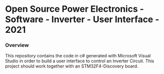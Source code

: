 # Open Source Power Electronics - Software - Inverter - User Interface - 2021

### Overview
This repository contains the code in c# generated with Microsoft Visual Studio in order to build a user interface to control an Inverter Circuit. This project should work together with an STM32F4-Discovery board.
